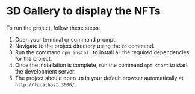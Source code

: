 # 3D Gallery to display the NFTs 

To run the project, follow these steps:
1. Open your terminal or command prompt.
2. Navigate to the project directory using the `cd` command.
3. Run the command `npm install` to install all the required dependencies for the project.
4. Once the installation is complete, run the command `npm start` to start the development server.
5. The project should open up in your default browser automatically at `http://localhost:3000/`.
